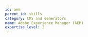 ```yaml
---
id: aem
parent_id: skills
category: CMS and Generators
name: Adobe Experience Manager (AEM)
expertise_level: I
---
```

